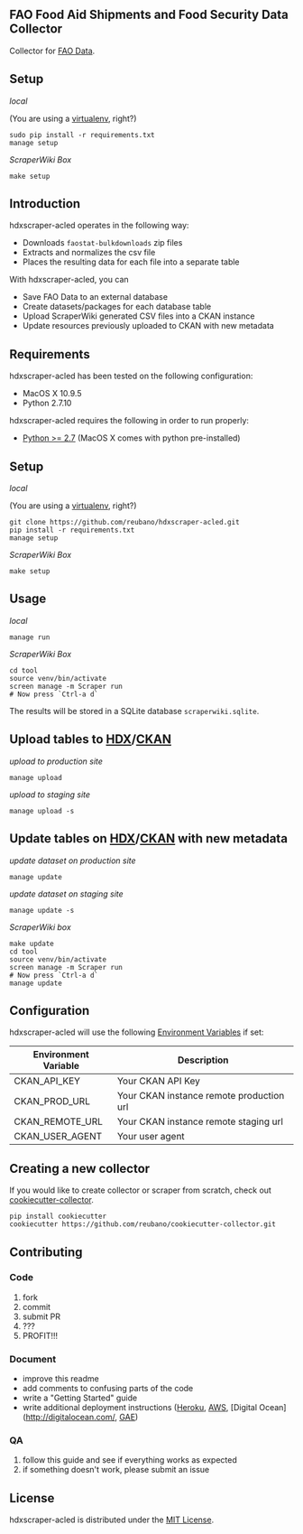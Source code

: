 ## FAO Food Aid Shipments and Food Security Data Collector

Collector for [FAO Data](http://faostat3.fao.org).

## Setup

*local*

(You are using a [virtualenv](http://www.virtualenv.org/en/latest/index.html), right?)

    sudo pip install -r requirements.txt
    manage setup

*ScraperWiki Box*

    make setup

## Introduction

hdxscraper-acled operates in the following way:

- Downloads `faostat-bulkdownloads` zip files
- Extracts and normalizes the csv file
- Places the resulting data for each file into a separate table

With hdxscraper-acled, you can

- Save FAO Data to an external database
- Create datasets/packages for each database table
- Upload ScraperWiki generated CSV files into a CKAN instance
- Update resources previously uploaded to CKAN with new metadata

## Requirements

hdxscraper-acled has been tested on the following configuration:

- MacOS X 10.9.5
- Python 2.7.10

hdxscraper-acled requires the following in order to run properly:

- [Python >= 2.7](http://www.python.org/download) (MacOS X comes with python pre-installed)

## Setup

*local*

(You are using a [virtualenv](http://www.virtualenv.org/en/latest/index.html), right?)

    git clone https://github.com/reubano/hdxscraper-acled.git
    pip install -r requirements.txt
    manage setup

*ScraperWiki Box*

    make setup

## Usage

*local*

    manage run

*ScraperWiki Box*

    cd tool
    source venv/bin/activate
    screen manage -m Scraper run
    # Now press `Ctrl-a d`

The results will be stored in a SQLite database `scraperwiki.sqlite`.

## Upload tables to [HDX](http://data.hdx.rwlabs.org/)/[CKAN](http://ckan.org/)

*upload to production site*

    manage upload

*upload to staging site*

    manage upload -s

## Update tables on [HDX](http://data.hdx.rwlabs.org/)/[CKAN](http://ckan.org/) with new metadata

*update dataset on production site*

    manage update

*update dataset on staging site*

    manage update -s

*ScraperWiki box*

    make update
    cd tool
    source venv/bin/activate
    screen manage -m Scraper run
    # Now press `Ctrl-a d`
    manage update

## Configuration

hdxscraper-acled will use the following [Environment Variables](http://www.cyberciti.biz/faq/set-environment-variable-linux/) if set:

Environment Variable|Description
--------------------|-----------
CKAN_API_KEY|Your CKAN API Key
CKAN_PROD_URL|Your CKAN instance remote production url
CKAN_REMOTE_URL|Your CKAN instance remote staging url
CKAN_USER_AGENT|Your user agent

## Creating a new collector

If you would like to create collector or scraper from scratch, check out [cookiecutter-collector](https://github.com/reubano/cookiecutter-collector).

    pip install cookiecutter
    cookiecutter https://github.com/reubano/cookiecutter-collector.git

## Contributing

### Code

1. fork
2. commit
3. submit PR
4. ???
5. PROFIT!!!

### Document

- improve this readme
- add comments to confusing parts of the code
- write a "Getting Started" guide
- write additional deployment instructions ([Heroku](http://heroku.com/), [AWS](http://aws.amazon.com/), [Digital Ocean](http://digitalocean.com/, [GAE](https://appengine.google.com/))

### QA

1. follow this guide and see if everything works as expected
2. if something doesn't work, please submit an issue

## License

hdxscraper-acled is distributed under the [MIT License](http://opensource.org/licenses/MIT).

